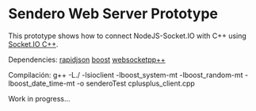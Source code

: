# Sendero Web Server Prototype

This prototype shows how to connect NodeJS-Socket.IO with C++ using [Socket.IO C++](https://github.com/socketio/socket.io-client-cpp).

Dependencies:
[rapidjson](https://github.com/miloyip/rapidjson)
[boost](http://www.boost.org/)
[websocketpp++](https://github.com/zaphoyd/websocketpp)

Compilación: 
g++ -L./ -lsioclient -lboost_system-mt -lboost_random-mt -lboost_date_time-mt -o senderoTest cplusplus_client.cpp

Work in progress...
